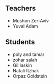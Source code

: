## Teachers
 - Mushon Zer-Aviv
 - Yuval Adam

 
## Students
 - poly and tamar
 - zohar salah
 - Gil Iaskin
 - Natali Itzhak
 - Orpaz Goldstein
